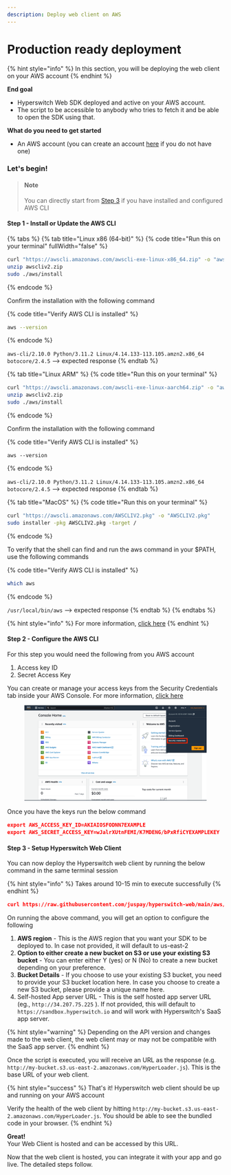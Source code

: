 ```yaml
---
description: Deploy web client on AWS
---
```


# Production ready deployment

{% hint style="info" %}
In this section, you will be deploying the web client on your AWS account
{% endhint %}



**End goal**

* Hyperswitch Web SDK deployed and active on your AWS account.
* The script to be accessible to anybody who tries to fetch it and be able to open the SDK using that.

**What do you need to get started**

* An AWS account (you can create an account [here](https://portal.aws.amazon.com/billing/signup?refid=em\_127222\&redirect\_url=https%3A%2F%2Faws.amazon.com%2Fregistration-confirmation#/start/email) if you do not have one)

### **Let's begin!**

> #### Note
>
> You can directly start from [Step 3](production-ready-deployment.md#step-3-setup-hyperswitch) if you have installed and configured AWS CLI

#### Step 1 - Install or Update the AWS CLI

{% tabs %}
{% tab title="Linux x86 (64-bit)" %}
{% code title="Run this on your terminal" fullWidth="false" %}
```bash
curl "https://awscli.amazonaws.com/awscli-exe-linux-x86_64.zip" -o "awscliv2.zip"
unzip awscliv2.zip
sudo ./aws/install
```
{% endcode %}

Confirm the installation with the following command

{% code title="Verify AWS CLI is installed" %}
```bash
aws --version
```
{% endcode %}

`aws-cli/2.10.0 Python/3.11.2 Linux/4.14.133-113.105.amzn2.x86_64 botocore/2.4.5` --> expected response
{% endtab %}

{% tab title="Linux ARM" %}
{% code title="Run this on your terminal" %}
```bash
curl "https://awscli.amazonaws.com/awscli-exe-linux-aarch64.zip" -o "awscliv2.zip"
unzip awscliv2.zip
sudo ./aws/install
```
{% endcode %}

Confirm the installation with the following command

{% code title="Verify AWS CLI is installed" %}
```
aws --version
```
{% endcode %}

`aws-cli/2.10.0 Python/3.11.2 Linux/4.14.133-113.105.amzn2.x86_64 botocore/2.4.5` --> expected response
{% endtab %}

{% tab title="MacOS" %}
{% code title="Run this on your terminal" %}
```bash
curl "https://awscli.amazonaws.com/AWSCLIV2.pkg" -o "AWSCLIV2.pkg"
sudo installer -pkg AWSCLIV2.pkg -target /
```
{% endcode %}

To verify that the shell can find and run the aws command in your $PATH, use the following commands

{% code title="Verify AWS CLI is installed" %}
```bash
which aws
```
{% endcode %}

`/usr/local/bin/aws` --> expected response
{% endtab %}
{% endtabs %}

{% hint style="info" %}
For more information, [click here](https://docs.aws.amazon.com/cli/latest/userguide/getting-started-install.html)
{% endhint %}

#### Step 2 - Configure the AWS CLI

For this step you would need the following from you AWS account

1. Access key ID
2. Secret Access Key

You can create or manage your access keys from the Security Credentials tab inside your AWS Console. For more information, [click here](https://docs.aws.amazon.com/IAM/latest/UserGuide/id\_credentials\_access-keys.html#Using\_CreateAccessKey)

<figure><img src="../../../../.gitbook/assets/image.png" alt=""><figcaption></figcaption></figure>

Once you have the keys run the below command

```json
export AWS_ACCESS_KEY_ID=AKIAIOSFODNN7EXAMPLE
export AWS_SECRET_ACCESS_KEY=wJalrXUtnFEMI/K7MDENG/bPxRfiCYEXAMPLEKEY
```

#### Step 3 - Setup Hyperswitch Web Client

You can now deploy the Hyperswitch web client by running the below command in the same terminal session

{% hint style="info" %}
Takes around 10-15 min to execute successfully
{% endhint %}

```json
curl https://raw.githubusercontent.com/juspay/hyperswitch-web/main/aws/hyperswitch_aws_production_deployment.sh | bash
```

On running the above command, you will get an option to configure the following&#x20;

1. **AWS region** - This is the AWS region that you want your SDK to be deployed to. In case not provided, it will default to us-east-2
2. **Option to either create a new bucket on S3 or use your existing S3 bucket** - You can enter either Y (yes) or N (No) to create a new bucket depending on your preference.
3. **Bucket Details** - If you choose to use your existing S3 bucket, you need to provide your S3 bucket location here. In case you choose to create a new S3 bucket, please provide a unique name here.
4. Self-hosted App server URL - This is the self hosted app server URL (eg., `http://34.207.75.225` ). If not provided, this will default to `https://sandbox.hyperswitch.io` and will work with Hyperswitch's SaaS app server.&#x20;

{% hint style="warning" %}
Depending on the API version and changes made to the web client, the web client may or may not be compatible with the SaaS app server.
{% endhint %}

Once the script is executed, you will receive an URL as the response (e.g. `http://my-bucket.s3.us-east-2.amazonaws.com/HyperLoader.js`). This is the base URL of your web client.&#x20;

{% hint style="success" %}
That's it! Hyperswitch web client should be up and running on your AWS account

Verify the health of the web client by hitting `http://my-bucket.s3.us-east-2.amazonaws.com/HyperLoader.js`. You should be able to see the bundled code in your browser.
{% endhint %}

**Great!**\
Your Web Client is hosted and can be accessed by this URL.

Now that the web client is hosted, you can integrate it with your app and go live. The detailed steps follow.

##
